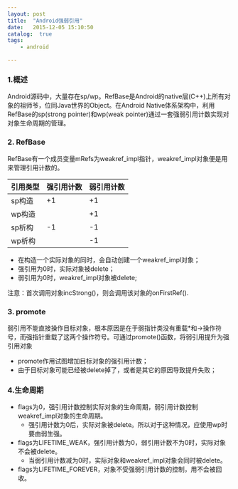 ```yaml
---
layout: post
title:  "Android强弱引用"
date:   2015-12-05 15:10:50
catalog:  true
tags:
    - android

---
```


### 1.概述
Android源码中，大量存在sp/wp。RefBase是Android的native层(C++)上所有对象的祖师爷，位同Java世界的Object。在Android Native体系架构中，利用RefBase的sp(strong pointer)和wp(weak pointer)通过一套强弱引用计数实现对对象生命周期的管理。

### 2. RefBase
RefBase有一个成员变量mRefs为weakref_impl指针，weakref_impl对象便是用来管理引用计数的。

|引用类型|强引用计数|弱引用计数|
|---|---|---|
|sp构造|+1|+1|
|wp构造||+1|
|sp析构|-1|-1|
|wp析构||-1|


- 在构造一个实际对象的同时，会自动创建一个weakref_impl对象；
- 强引用为0时，实际对象被delete；
- 弱引用为0时，weakref_impl对象被delete;

注意：首次调用对象incStrong()，则会调用该对象的onFirstRef().

### 3. promote
弱引用不能直接操作目标对象，根本原因是在于弱指针类没有重载*和->操作符号，而强指针重载了这两个操作符号。可通过promote()函数，将弱引用提升为强引用对象

- promote作用试图增加目标对象的强引用计数；
- 由于目标对象可能已经被delete掉了，或者是其它的原因导致提升失败；

### 4.生命周期

- flags为0，强引用计数控制实际对象的生命周期，弱引用计数控制weakref_impl对象的生命周期。
    - 强引用计数为0后，实际对象被delete。所以对于这种情况，应使用wp时要由弱生强。
- flags为LIFETIME_WEAK，强引用计数为0，弱引用计数不为0时，实际对象不会被delete。
    - 当弱引用计数减为0时，实际对象和weakref_impl对象会同时被delete。
- flags为LIFETIME_FOREVER，对象不受强弱引用计数的控制，用不会被回收。
